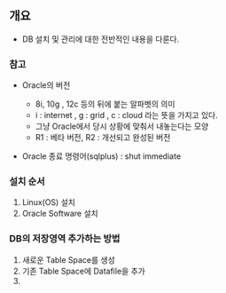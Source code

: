 ## 개요 
- DB 설치 및 관리에 대한 전반적인 내용을 다룬다. 

### 참고
- Oracle의 버전 
  - 8i, 10g , 12c 등의 뒤에 붙는 알파벳의 의미 
  - i : internet , g : grid , c : cloud 라는 뜻을 가지고 있다. 
  - 그냥 Oracle에서 당시 상황에 맞춰서 내놓는다는 모양
  - R1 : 베타 버전, R2 : 개선되고 완성된 버전

- Oracle 종료 명령어(sqlplus) : shut immediate 

### 설치 순서 
1) Linux(OS) 설치
2) Oracle Software 설치


### DB의 저장영역 추가하는 방법
1. 새로운 Table Space를 생성 
2. 기존 Table Space에 Datafile을 추가 
3. 
